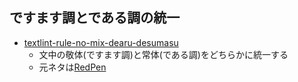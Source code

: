 ## ですます調とである調の統一

-   [textlint-rule-no-mix-dearu-desumasu](https://github.com/azu/textlint-rule-no-mix-dearu-desumasu)
    -   文中の敬体(ですます調)と常体(である調)をどちらかに統一する
    -   元ネタは[RedPen](http://redpen.cc/ "RedPen")
